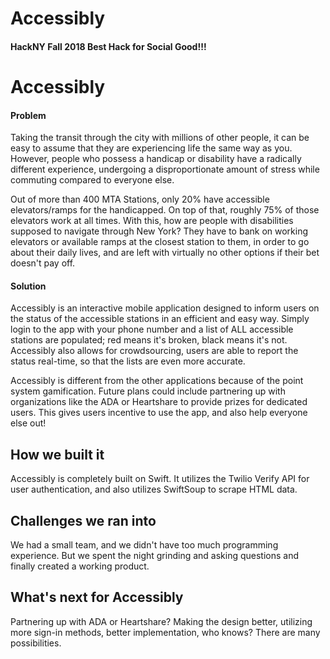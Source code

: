 # Accessibly
<h4>
HackNY Fall 2018 Best Hack for Social Good!!!
</h4>

<h1>Accessibly</h1>

<h4>Problem</h4>
<p>
Taking the transit through the city with millions of other people, it can be easy to assume that they are experiencing life the same way as you. However, people who possess a handicap or disability have a radically different experience, undergoing a disproportionate amount of stress while commuting compared to everyone else. 
</p>
<p>
Out of more than 400 MTA Stations, only 20% have accessible elevators/ramps for the handicapped. On top of that, roughly 75% of those elevators work at all times. With this, how are people with disabilities supposed to navigate through New York? They have to bank on working elevators or available ramps at the closest station to them, in order to go about their daily lives, and are left with virtually no other options if their bet doesn't pay off. 
</p>

<h4>Solution</h4>
<p>
Accessibly is an interactive mobile application designed to inform users on the status of the accessible stations in an efficient and easy way. Simply login to the app with your phone number and a list of ALL accessible stations are populated; red means it's broken, black means it's not. Accessibly also allows for crowdsourcing, users are able to report the status real-time, so that the lists are even more accurate. 
</p>
<p>
Accessibly is different from the other applications because of the point system gamification. Future plans could include partnering up with organizations like the ADA or Heartshare to provide prizes for dedicated users. This gives users incentive to use the app, and also help everyone else out!
</p>

## How we built it
Accessibly is completely built on Swift. It utilizes the Twilio Verify API for user authentication, and also utilizes SwiftSoup to scrape HTML data.

## Challenges we ran into
We had a small team, and we didn't have too much programming experience. But we spent the night grinding and asking questions and finally created a working product.

## What's next for Accessibly
Partnering up with ADA or Heartshare? Making the design better, utilizing more sign-in methods, better implementation, who knows? There are many possibilities. 
